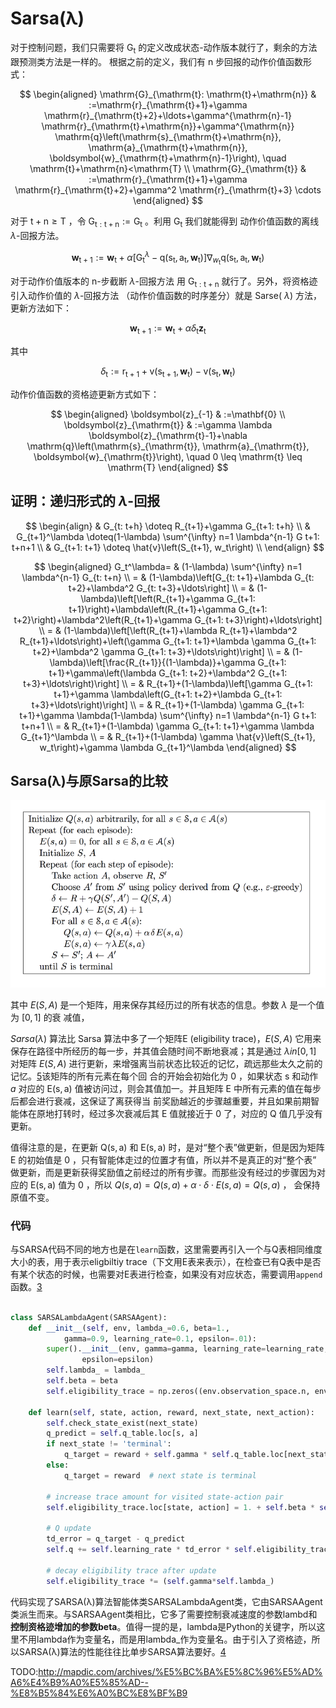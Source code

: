 # Sarsa(λ)

对于控制问题，我们只需要将 $\mathrm{G}_{\mathrm{t}}$ 的定义改成状态-动作版本就行了，剩余的方法跟预测类方法是一样的。 根据之前的定义，我们有 $\mathrm{n}$ 步回报的动作价值函数形式：

$$
\begin{aligned}
\mathrm{G}_{\mathrm{t}: \mathrm{t}+\mathrm{n}} & :=\mathrm{r}_{\mathrm{t}+1}+\gamma \mathrm{r}_{\mathrm{t}+2}+\ldots+\gamma^{\mathrm{n}-1} \mathrm{r}_{\mathrm{t}+\mathrm{n}}+\gamma^{\mathrm{n}} \mathrm{q}\left(\mathrm{s}_{\mathrm{t}+\mathrm{n}}, \mathrm{a}_{\mathrm{t}+\mathrm{n}}, \boldsymbol{w}_{\mathrm{t}+\mathrm{n}-1}\right), \quad \mathrm{t}+\mathrm{n}<\mathrm{T} \\
\mathrm{G}_{\mathrm{t}} & :=\mathrm{r}_{\mathrm{t}+1}+\gamma \mathrm{r}_{\mathrm{t}+2}+\gamma^2 \mathrm{r}_{\mathrm{t}+3} \cdots
\end{aligned}
$$

对于 $\mathrm{t}+\mathrm{n} \geq \mathrm{T}$ ，令 $\mathrm{G}_{\mathrm{t}: \mathrm{t+n}}:=\mathrm{G}_{\mathrm{t}}$ 。利用 $\mathrm{G}_{\mathrm{t}}$ 我们就能得到 动作价值函数的离线 $\lambda$-回报方法。

$$
\boldsymbol{w}_{\mathrm{t}+1}:=\boldsymbol{w}_{\mathrm{t}}+\alpha\left[\mathrm{G}_{\mathrm{t}}^\lambda-\mathrm{q}\left(\mathrm{s}_{\mathrm{t}}, \mathrm{a}_{\mathrm{t}}, \boldsymbol{w}_{\mathrm{t}}\right)\right] \nabla_{w_{\mathrm{t}}} \mathrm{q}\left(\mathrm{s}_{\mathrm{t}}, \mathrm{a}_{\mathrm{t}}, \boldsymbol{w}_{\mathrm{t}}\right)
$$

对于动作价值版本的 $\mathrm{n}$-步截断 $\lambda$-回报方法 用 $\mathrm{G}_{\mathrm{t}: \mathrm{t}+\mathrm{n}}$ 就行了。另外，将资格迹引入动作价值的 $\lambda$-回报方法 （动作价值函数的时序差分）就是 Sarse( $\lambda)$ 方法，更新方法如下：

$$
\boldsymbol{w}_{\mathrm{t+1}}:=\boldsymbol{w}_{\mathrm{t}}+\alpha \delta_{\mathrm{t}} \boldsymbol{z}_{\mathrm{t}}
$$

其中

$$
\delta_{\mathrm{t}}:=\mathrm{r}_{\mathrm{t}+1}+\mathrm{v}\left(\mathrm{s}_{\mathrm{t}+1}, \boldsymbol{w}_{\mathrm{t}}\right)-\mathrm{v}\left(\mathrm{s}_{\mathrm{t}}, \boldsymbol{w}_{\mathrm{t}}\right)
$$

动作价值函数的资格迹更新方式如下：

$$
\begin{aligned}
\boldsymbol{z}_{-1} & :=\mathbf{0} \\
\boldsymbol{z}_{\mathrm{t}} & :=\gamma \lambda \boldsymbol{z}_{\mathrm{t}-1}+\nabla \mathrm{q}\left(\mathrm{s}_{\mathrm{t}}, \mathrm{a}_{\mathrm{t}}, \boldsymbol{w}_{\mathrm{t}}\right), \quad 0 \leq \mathrm{t} \leq \mathrm{T}
\end{aligned}
$$



## 证明：递归形式的 $\lambda$-回报

$$
\begin{align}
& G_{t: t+h} \doteq R_{t+1}+\gamma G_{t+1: t+h} \\
& G_{t+1}^\lambda \doteq(1-\lambda) \sum^{\infty} n=1 \lambda^{n-1} G t+1: t+n+1 \\
& G_{t+1: t+1} \doteq \hat{v}\left(S_{t+1}, w_t\right) \\
\end{align}
$$

$$
\begin{aligned}
G_t^\lambda= & (1-\lambda) \sum^{\infty} n=1 \lambda^{n-1} G_{t: t+n} \\
= & (1-\lambda)\left[G_{t: t+1}+\lambda G_{t: t+2}+\lambda^2 G_{t: t+3}+\ldots\right] \\
= & (1-\lambda)\left[\left(R_{t+1}+\gamma G_{t+1: t+1}\right)+\lambda\left(R_{t+1}+\gamma G_{t+1: t+2}\right)+\lambda^2\left(R_{t+1}+\gamma G_{t+1: t+3}\right)+\ldots\right] \\
= & (1-\lambda)\left[\left(R_{t+1}+\lambda R_{t+1}+\lambda^2 R_{t+1}+\ldots\right)+\left(\gamma G_{t+1: t+1}+\lambda \gamma G_{t+1: t+2}+\lambda^2 \gamma G_{t+1: t+3}+\ldots\right)\right] \\
= & (1-\lambda)\left[\frac{R_{t+1}}{(1-\lambda)}+\gamma G_{t+1: t+1}+\gamma\left(\lambda G_{t+1: t+2}+\lambda^2 G_{t+1: t+3}+\ldots\right)\right] \\
= & R_{t+1}+(1-\lambda)\left[\gamma G_{t+1: t+1}+\gamma \lambda\left(G_{t+1: t+2}+\lambda G_{t+1: t+3}+\ldots\right)\right] \\
= & R_{t+1}+(1-\lambda) \gamma G_{t+1: t+1}+\gamma \lambda(1-\lambda) \sum^{\infty} n=1 \lambda^{n-1} G t+1: t+n+1 \\
= & R_{t+1}+(1-\lambda) \gamma G_{t+1: t+1}+\gamma \lambda G_{t+1}^\lambda \\
= & R_{t+1}+(1-\lambda) \gamma \hat{v}\left(S_{t+1}, w_t\right)+\gamma \lambda G_{t+1}^\lambda
\end{aligned}
$$

## Sarsa(λ)与原Sarsa的比较

![Sarsa(λ)伪代码](../../img/Sarsa(lambda).png)

其中 $E(S, A)$ 是一个矩阵，用来保存其经历过的所有状态的信息。参数 $\lambda$ 是一个值为 $[0,1]$ 的衰 减值，

$Sarsa(\lambda)$ 算法比 Sarsa 算法中多了一个矩阵E (eligibility trace)，$E(S, A)$ 它用来保存在路径中所经历的每一步，并其值会随时间不断地衰减；其是通过 $\lambda in [0,1]$ 对矩阵 $E(S, A)$ 进行更新，来增强离当前状态比较近的记忆，疏远那些太久之前的记忆。[5]该矩阵的所有元素在每个回 合的开始会初始化为 0 ，如果状态 $\mathrm{s}$ 和动作 $a$ 对应的 $\mathrm{E}(\mathrm{s}, \mathrm{a})$ 值被访问过，则会其值加一。并且矩阵 $\mathrm{E}$ 中所有元素的值在每步后都会进行衰减，这保证了离获得当 前奖励越近的步骤越重要，并且如果前期智能体在原地打转时，经过多次衰减后其 $\mathrm{E}$ 值就接近于 0 了，对应的 $\mathrm{Q}$ 值几乎没有更新。

值得注意的是，在更新 $\mathrm{Q}(\mathrm{s}, \mathrm{a})$ 和 $\mathrm{E}(\mathrm{s}, \mathrm{a})$ 时，是对“整个表”做更新，但是因为矩阵 $\mathrm{E}$ 的初始值是 0 ，只有智能体走过的位置才有值，所以并不是真正的对“整个表” 做更新，而是更新获得奖励值之前经过的所有步骤。而那些没有经过的步骤因为对应的 $\mathrm{E}(\mathrm{s}, \mathrm{a})$ 值为 0 ，所以 $Q(s, a)=Q(s, a)+\alpha \cdot \delta \cdot E(s, a)=Q(s, a)$ ， 会保持原值不变。

### 代码

与SARSA代码不同的地方也是在`learn`函数，这里需要再引入一个与Q表相同维度大小的表，用于表示eligbiltiy trace（下文用E表来表示），在检查已有Q表中是否有某个状态的时候，也需要对E表进行检查，如果没有对应状态，需要调用`append`函数。[3]

```py

class SARSALambdaAgent(SARSAAgent):
    def __init__(self, env, lambda_=0.6, beta=1.,
            gamma=0.9, learning_rate=0.1, epsilon=.01):
        super().__init__(env, gamma=gamma, learning_rate=learning_rate,
                epsilon=epsilon)
        self.lambda_ = lambda_
        self.beta = beta
        self.eligibility_trace = np.zeros((env.observation_space.n, env.action_space.n))

    def learn(self, state, action, reward, next_state, next_action):
        self.check_state_exist(next_state)
        q_predict = self.q_table.loc[s, a]
        if next_state != 'terminal':
            q_target = reward + self.gamma * self.q_table.loc[next_state, next_action]  # next state is not terminal
        else:
            q_target = reward  # next state is terminal

        # increase trace amount for visited state-action pair
        self.eligibility_trace.loc[state, action] = 1. + self.beta * self.eligibility_trace.loc[state, action]

        # Q update
        td_error = q_target - q_predict
        self.q += self.learning_rate * td_error * self.eligibility_trace

        # decay eligibility trace after update
        self.eligibility_trace *= (self.gamma*self.lambda_)
```

代码实现了SARSA(λ)算法智能体类SARSALambdaAgent类，它由SARSAAgent类派生而来。与SARSAAgent类相比，它多了需要控制衰减速度的参数lambd和**控制资格迹增加的参数beta**。值得一提的是，lambda是Python的关键字，所以这里不用lambda作为变量名，而是用lambda_作为变量名。由于引入了资格迹，所以SARSA(λ)算法的性能往往比单步SARSA算法要好。[4]

[1]: https://kelincc.cn/post/zi-ge-ji-eligibility-traces/
[2]: http://zuzhiang.cn/2019/10/10/sarsa/
[3]: https://zhuanlan.zhihu.com/p/262019592
[4]: https://www.guyuehome.com/33225
[5]: https://www.jianshu.com/p/de8b3fded19c

TODO:http://mapdic.com/archives/%E5%BC%BA%E5%8C%96%E5%AD%A6%E4%B9%A0%E5%85%AD--%E8%B5%84%E6%A0%BC%E8%BF%B9
